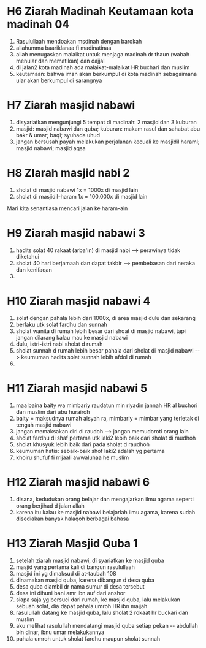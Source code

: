 # H6 Ziarah Madinah Keutamaan kota madinah 04
1. Rasulullaah mendoakan msdinah dengan barokah
2. allahumma baariklanaa fi madinatinaa
3. allah menugaskan malaikat untuk menjaga madinah dr thaun (wabah menular dan mematikan) dan dajjal
4. di jalan2 kota madinah ada malaikat-malaikat HR buchari dan muslim
5. keutamaan: bahwa iman akan berkumpul di kota madinah sebagaimana ular akan berkumpul di sarangnya

# H7 Ziarah masjid nabawi
1. disyariatkan mengunjungi 5 tempat di madinah: 2 masjid dan 3 kuburan
2. masjid: masjid nabawi dan quba; kuburan: makam rasul dan sahabat abu bakr & umar; baqi; syuhada uhud
3. jangan bersusah payah melakukan perjalanan kecuali ke masjidil haraml; masjid nabawi; masjid aqsa

# H8 ZIarah masjid nabi 2
1. sholat di masjid nabawi 1x = 1000x di masjid lain
2. sholat di masjidil-haram 1x = 100.000x di masjid lain

Mari kita senantiasa mencari jalan ke haram-ain

# H9 Ziarah masjid nabawi 3
1. hadits solat 40 rakaat (arba'in) di masjid nabi --> perawinya tidak diketahui
2. sholat 40 hari berjamaah dan dapat takbir --> pembebasan dari neraka dan kenifaqan
3. 

# H10 Ziarah masjid nabawi 4

1. solat dengan pahala lebih dari 1000x, di area masjid dulu dan sekarang
2. berlaku utk solat fardhu dan sunnah
3. sholat wanita di rumah lebih besar dari shoat di masjid nabawi, tapi jangan dilarang kalau mau ke masjid nabawi
4. dulu, istri-istri nabi sholat d rumah
5. sholat sunnah d rumah lebih besar pahala dari sholat di masjid nabawi --> keumuman hadits solat sunnah lebih afdol di rumah
6. 

# H11 Ziarah masjid nabawi 5

1. maa baina baity wa mimbariy raudatun min riyadin jannah HR al buchori dan muslim dari abu hurairoh
2. baity = maksudnya rumah aisyah ra, mimbariy = mimbar yang terletak di tengah masjid nabawi
3. jangan memaksakan diri di raudoh --> jangan memudoroti orang lain
4. sholat fardhu di shaf pertama utk laki2 lebih baik dari sholat di raudhoh
5. sholat khusyuk lebih baik dari pada sholat d raudhoh
6. keumuman hatis: sebaik-baik shof laki2 adalah yg pertama
7. khoiru shufuf fi rrijaali awwaluhaa he muslim

# H12 Ziarah masjid nabawi 6
1. disana, kedudukan orang belajar dan mengajarkan ilmu agama seperti orang berjihad d jalan allah
2. karena itu kalau ke masjid nabawi belajarlah ilmu agama, karena sudah disediakan banyak halaqoh berbagai bahasa

# H13 Ziarah Masjid Quba 1
1. setelah ziarah masjid nabawi, di syariatkan ke masjid quba
2. masjid yang pertama kali di bangun rasulullaah
3. masjid ini yg dimaksud di at-taubah 108
4. dinamakan masjid quba, karena dibangun d desa quba
5. desa quba diambil dr nama sumur di desa tersebut
6. desa ini dihuni bani amr ibn auf dari anshor
7. siapa saja yg bersuci dari rumah, ke masjid quba, lalu melakukan sebuah solat, dia dapat pahala umroh HR ibn majjah
8. rasulullah datang ke masjid quba, lalu sholat 2 rokaat hr buckari dan muslim
9. aku melihat rasulullah mendatangi masjid quba setiap pekan -- abdullah bin dinar, ibnu umar melakukannya
10. pahala umroh untuk sholat fardhu maupun sholat sunnah
